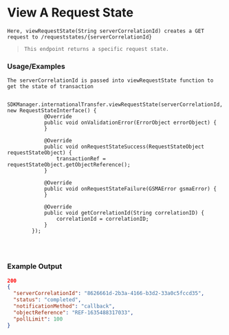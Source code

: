 
# View A Request State

`Here, viewRequestState(String serverCorrelationId) creates a GET request to /requeststates/{serverCorrelationId}`

> `This endpoint returns a specific request state.`


### Usage/Examples

```
The serverCorrelationId is passed into viewRequestState function to get the state of transaction

```

```
    SDKManager.internationalTransfer.viewRequestState(serverCorrelationId, new RequestStateInterface() {
            @Override
            public void onValidationError(ErrorObject errorObject) {
            }

            @Override
            public void onRequestStateSuccess(RequestStateObject requestStateObject) {
                transactionRef = requestStateObject.getObjectReference();
            }

            @Override
            public void onRequestStateFailure(GSMAError gsmaError) {
            }

            @Override
            public void getCorrelationId(String correlationID) {
                correlationId = correlationID;
            }
        });




```

### Example Output

```json
200
{
  "serverCorrelationId": "8626661d-2b3a-4166-b3d2-33a0c5fccd35",
  "status": "completed",
  "notificationMethod": "callback",
  "objectReference": "REF-1635488317033",
  "pollLimit": 100
}
```
